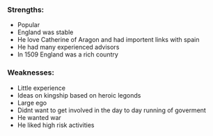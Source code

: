 ### Strengths:
- Popular
- England was stable
- He love Catherine of Aragon and had importent links with spain
- He had many experienced advisors
- In 1509 England was a rich country

### Weaknesses:
- Little experience
- Ideas on kingship based on heroic legonds
- Large ego
- Didnt want to get involved in the day to day running of goverment
- He wanted war
- He liked high risk activities